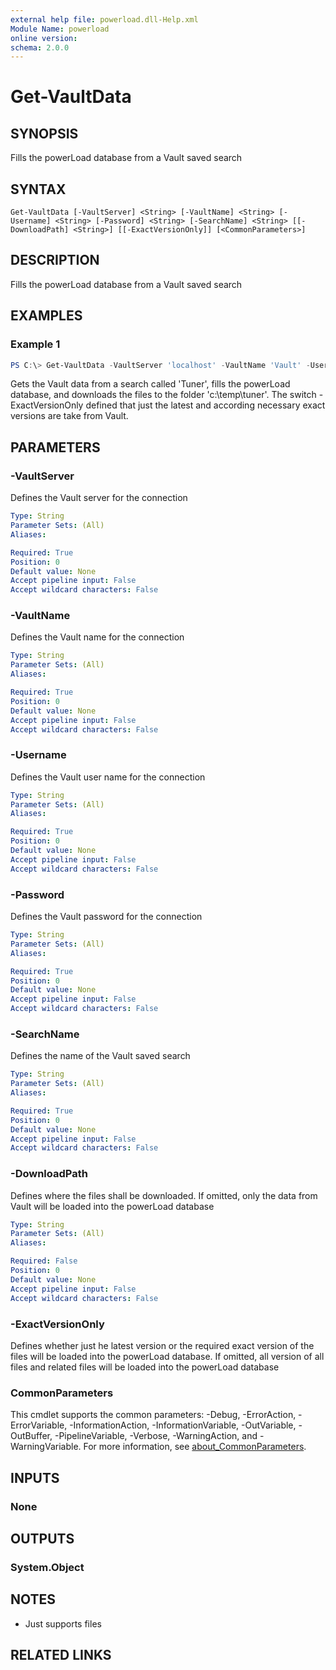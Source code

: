 ```yaml
---
external help file: powerload.dll-Help.xml
Module Name: powerload
online version:
schema: 2.0.0
---
```


# Get-VaultData

## SYNOPSIS
Fills the powerLoad database from a Vault saved search 

## SYNTAX

```
Get-VaultData [-VaultServer] <String> [-VaultName] <String> [-Username] <String> [-Password] <String> [-SearchName] <String> [[-DownloadPath] <String>] [[-ExactVersionOnly]] [<CommonParameters>]
```

## DESCRIPTION
Fills the powerLoad database from a Vault saved search 

## EXAMPLES

### Example 1
```powershell
PS C:\> Get-VaultData -VaultServer 'localhost' -VaultName 'Vault' -Username 'Administrator' -Password '' -SearchName 'Tuner' -DownloadPath 'c:\temp\tuner' -ExactVersionOnly
```

Gets the Vault data from a search called 'Tuner', fills the powerLoad database, and downloads the files to the folder 'c:\temp\tuner'. The switch -ExactVersionOnly defined that just the latest and according necessary exact versions are take from Vault.


## PARAMETERS

### -VaultServer
Defines the Vault server for the connection

```yaml
Type: String
Parameter Sets: (All)
Aliases:

Required: True
Position: 0
Default value: None
Accept pipeline input: False
Accept wildcard characters: False
```

### -VaultName
Defines the Vault name for the connection

```yaml
Type: String
Parameter Sets: (All)
Aliases:

Required: True
Position: 0
Default value: None
Accept pipeline input: False
Accept wildcard characters: False
```

### -Username
Defines the Vault user name for the connection

```yaml
Type: String
Parameter Sets: (All)
Aliases:

Required: True
Position: 0
Default value: None
Accept pipeline input: False
Accept wildcard characters: False
```

### -Password
Defines the Vault password for the connection

```yaml
Type: String
Parameter Sets: (All)
Aliases:

Required: True
Position: 0
Default value: None
Accept pipeline input: False
Accept wildcard characters: False
```

### -SearchName
Defines the name of the Vault saved search

```yaml
Type: String
Parameter Sets: (All)
Aliases:

Required: True
Position: 0
Default value: None
Accept pipeline input: False
Accept wildcard characters: False
```

### -DownloadPath
Defines where the files shall be downloaded. If omitted, only the data from Vault will be loaded into the powerLoad database

```yaml
Type: String
Parameter Sets: (All)
Aliases:

Required: False
Position: 0
Default value: None
Accept pipeline input: False
Accept wildcard characters: False
```

### -ExactVersionOnly
Defines whether just he latest version or the required exact version of the files will be loaded into the powerLoad database. If omitted, all version of all files and related files will be loaded into the powerLoad database



### CommonParameters
This cmdlet supports the common parameters: -Debug, -ErrorAction, -ErrorVariable, -InformationAction, -InformationVariable, -OutVariable, -OutBuffer, -PipelineVariable, -Verbose, -WarningAction, and -WarningVariable. For more information, see [about_CommonParameters](http://go.microsoft.com/fwlink/?LinkID=113216).

## INPUTS

### None

## OUTPUTS

### System.Object
## NOTES
- Just supports files


## RELATED LINKS
